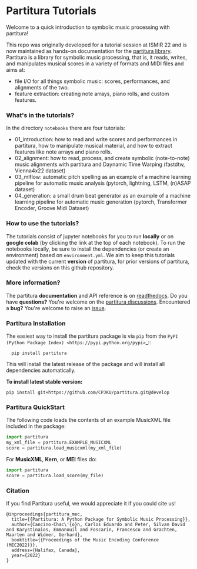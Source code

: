 # Partitura Tutorials

Welcome to a quick introduction to symbolic music processing with partitura!

This repo was originally developed for a tutorial session at ISMIR 22 and is now maintained as hands-on documentation for the [partitura library](https://github.com/CPJKU/partitura).
Partitura is a library for symbolic music processing, that is, it reads, writes, and manipulates musical scores in a variety of formats and MIDI files and aims at:
- file I/O for all things symbolic music: scores, performances, and alignments of the two.
- feature extraction: creating note arrays, piano rolls, and custom features.

### What's in the tutorials?

In the directory `notebooks` there are four tutorials:
- 01_introduction: how to read and write scores and performances in partitura, how to manipulate musical material, and how to extract features like note arrays and piano rolls.
- 02_alignment: how to read, process, and create symbolic (note-to-note) music alignments with partitura and Daynamic Time Warping (fastdtw, Vienna4x22 dataset)
- 03_mlflow: automatic pitch spelling as an example of a machine learning pipeline for automatic music analysis (pytorch, lightning, LSTM, (n)ASAP dataset)
- 04_generation: a small drum beat generator as an example of a machine learning pipeline for automatic music generation (pytorch, Transformer Encoder, Groove Midi Dataset)

### How to use the tutorials?

The tutorials consist of jupyter notebooks for you to run **locally** or on **google colab** (by clicking the link at the top of each notebook).
To run the notebooks locally, be sure to install the dependencies (or create an environment) based on `environment.yml`.
We aim to keep this tutorials updated with the current **version** of partitura, for prior versions of partitura, check the versions on this github repository.

### More information?

The partitura **documentation** and API reference is on [readthedocs](https://partitura.readthedocs.io/en/latest/).
Do you have **questions?** You're welcome on the [partitura discussions](https://github.com/CPJKU/partitura/discussions).
Encountered a **bug?** You're welcome to raise an [issue](https://github.com/CPJKU/partitura/issues).



### Partitura Installation

The easiest way to install the partitura package is via ``pip`` from the `PyPI (Python
Package Index) <https://pypi.python.org/pypi>`_::

```shell
  pip install partitura
```

This will install the latest release of the package and will install all
dependencies automatically.



**To install latest stable version:**

```shell
pip install git+https://github.com/CPJKU/partitura.git@develop
```



### Partitura QuickStart

The following code loads the contents of an example MusicXML file included in
the package:

```python
import partitura
my_xml_file = partitura.EXAMPLE_MUSICXML
score = partitura.load_musicxml(my_xml_file)
```

For **MusicXML**, **Kern**, or **MEI** files do:

```python
import partitura
score = partitura.load_score(my_file)
```

### Citation

If you find Partitura useful, we would appreciate it if you could cite us!

```
@inproceedings{partitura_mec,
  title={{Partitura: A Python Package for Symbolic Music Processing}},
  author={Cancino-Chac\'{o}n, Carlos Eduardo and Peter, Silvan David and Karystinaios, Emmanouil and Foscarin, Francesco and Grachten, Maarten and Widmer, Gerhard},
  booktitle={{Proceedings of the Music Encoding Conference (MEC2022)}},
  address={Halifax, Canada},
  year={2022}
}
```


